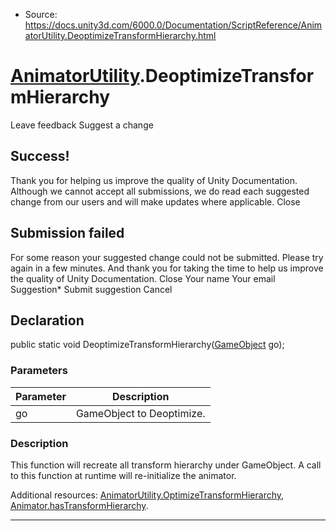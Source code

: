 * Source: https://docs.unity3d.com/6000.0/Documentation/ScriptReference/AnimatorUtility.DeoptimizeTransformHierarchy.html

#  [AnimatorUtility](https://docs.unity3d.com/6000.0/Documentation/ScriptReference/AnimatorUtility.html).DeoptimizeTransformHierarchy
Leave feedback
Suggest a change
## Success!
Thank you for helping us improve the quality of Unity Documentation. Although we cannot accept all submissions, we do read each suggested change from our users and will make updates where applicable.
Close
## Submission failed
For some reason your suggested change could not be submitted. Please <a>try again</a> in a few minutes. And thank you for taking the time to help us improve the quality of Unity Documentation.
Close
Your name Your email Suggestion* Submit suggestion
Cancel
## Declaration
public static void DeoptimizeTransformHierarchy([GameObject](https://docs.unity3d.com/6000.0/Documentation/ScriptReference/GameObject.html) go); 
### Parameters
Parameter | Description  
---|---  
go | GameObject to Deoptimize.  
### Description
This function will recreate all transform hierarchy under GameObject.
A call to this function at runtime will re-initialize the animator.  
  
Additional resources: [AnimatorUtility.OptimizeTransformHierarchy](https://docs.unity3d.com/6000.0/Documentation/ScriptReference/AnimatorUtility.OptimizeTransformHierarchy.html), [Animator.hasTransformHierarchy](https://docs.unity3d.com/6000.0/Documentation/ScriptReference/Animator-hasTransformHierarchy.html).
* * *
